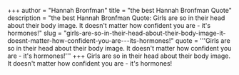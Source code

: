 +++
author = "Hannah Bronfman"
title = "the best Hannah Bronfman Quote"
description = "the best Hannah Bronfman Quote: Girls are so in their head about their body image. It doesn't matter how confident you are - it's hormones!"
slug = "girls-are-so-in-their-head-about-their-body-image-it-doesnt-matter-how-confident-you-are---its-hormones!"
quote = '''Girls are so in their head about their body image. It doesn't matter how confident you are - it's hormones!'''
+++
Girls are so in their head about their body image. It doesn't matter how confident you are - it's hormones!

